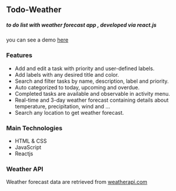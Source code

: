 ## Todo-Weather

##### to do list with weather forecast app , developed via react.js

you can see a demo [here](https://thunderous-mermaid-cc0d15.netlify.app)

### Features

- Add and edit a task with priority and user-defined labels.
- Add labels with any desired title and color.
- Search and filter tasks by name, description, label and priority.
- Auto categorized to today, upcoming and overdue.
- Completed tasks are available and observable in activity menu.
- Real-time and 3-day weather forecast containing details about temperature, precipitation, wind and ...
- Search any location to get weather forecast.

### Main Technologies

- HTML & CSS
- JavaScript
- Reactjs

### Weather API

Weather forecast data are retrieved from [weatherapi.com](https://www.weatherapi.com/)
